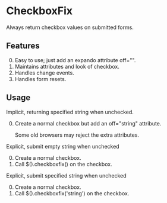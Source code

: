CheckboxFix
===========
Always return checkbox values on submitted forms.

Features
--------
0.	Easy to use; just add an expando attribute off="".
0.	Maintains attributes and look of checkbox.
0.	Handles change events.
0.	Handles form resets.

Usage
-----
Implicit, returning specified string when unchecked.

0.	Create a normal checkbox but add an off="string" attribute.

	Some old browsers may reject the extra attributes.

Explicit, submit empty string when unchecked

0.	Create a normal checkbox.
0.	Call $(<selector>).checkboxfix() on the checkbox.

Explicit, submit specified string when unchecked

0.	Create a normal checkbox.
0.	Call $(<selector>).checkboxfix('string') on the checkbox.
